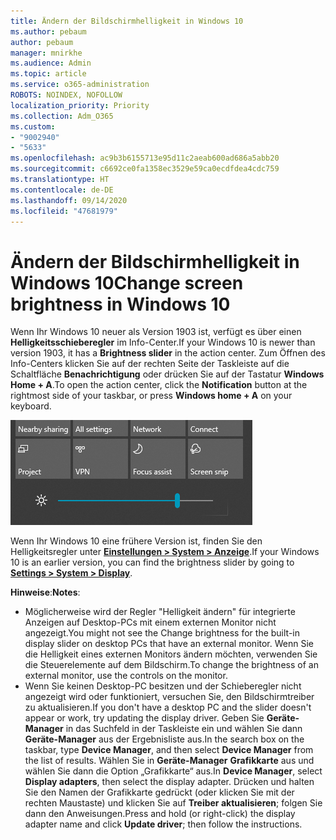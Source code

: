 ```yaml
---
title: Ändern der Bildschirmhelligkeit in Windows 10
ms.author: pebaum
author: pebaum
manager: mnirkhe
ms.audience: Admin
ms.topic: article
ms.service: o365-administration
ROBOTS: NOINDEX, NOFOLLOW
localization_priority: Priority
ms.collection: Adm_O365
ms.custom:
- "9002940"
- "5633"
ms.openlocfilehash: ac9b3b6155713e95d11c2aeab600ad686a5abb20
ms.sourcegitcommit: c6692ce0fa1358ec3529e59ca0ecdfdea4cdc759
ms.translationtype: HT
ms.contentlocale: de-DE
ms.lasthandoff: 09/14/2020
ms.locfileid: "47681979"
---
```

# <a name="change-screen-brightness-in-windows-10"></a><span data-ttu-id="c034c-102">Ändern der Bildschirmhelligkeit in Windows 10</span><span class="sxs-lookup"><span data-stu-id="c034c-102">Change screen brightness in Windows 10</span></span>

<span data-ttu-id="c034c-103">Wenn Ihr Windows 10 neuer als Version 1903 ist, verfügt es über einen **Helligkeitsschieberegler** im Info-Center.</span><span class="sxs-lookup"><span data-stu-id="c034c-103">If your Windows 10 is newer than version 1903, it has a **Brightness slider** in the action center.</span></span> <span data-ttu-id="c034c-104">Zum Öffnen des Info-Centers klicken Sie auf der rechten Seite der Taskleiste auf die Schaltfläche **Benachrichtigung** oder drücken Sie auf der Tastatur **Windows Home + A**.</span><span class="sxs-lookup"><span data-stu-id="c034c-104">To open the action center, click the **Notification** button at the rightmost side of your taskbar, or press **Windows home + A** on your keyboard.</span></span>

![Helligkeitsschieberegler](media/brightness-slider.png)

<span data-ttu-id="c034c-106">Wenn Ihr Windows 10 eine frühere Version ist, finden Sie den Helligkeitsregler unter **[Einstellungen > System > Anzeige](ms-settings:display?activationSource=GetHelp)**.</span><span class="sxs-lookup"><span data-stu-id="c034c-106">If your Windows 10 is an earlier version, you can find the brightness slider by going to **[Settings > System > Display](ms-settings:display?activationSource=GetHelp)**.</span></span>

<span data-ttu-id="c034c-107">**Hinweise**:</span><span class="sxs-lookup"><span data-stu-id="c034c-107">**Notes**:</span></span>

- <span data-ttu-id="c034c-108">Möglicherweise wird der Regler "Helligkeit ändern" für integrierte Anzeigen auf Desktop-PCs mit einem externen Monitor nicht angezeigt.</span><span class="sxs-lookup"><span data-stu-id="c034c-108">You might not see the Change brightness for the built-in display slider on desktop PCs that have an external monitor.</span></span> <span data-ttu-id="c034c-109">Wenn Sie die Helligkeit eines externen Monitors ändern möchten, verwenden Sie die Steuerelemente auf dem Bildschirm.</span><span class="sxs-lookup"><span data-stu-id="c034c-109">To change the brightness of an external monitor, use the controls on the monitor.</span></span>
- <span data-ttu-id="c034c-110">Wenn Sie keinen Desktop-PC besitzen und der Schieberegler nicht angezeigt wird oder funktioniert, versuchen Sie, den Bildschirmtreiber zu aktualisieren.</span><span class="sxs-lookup"><span data-stu-id="c034c-110">If you don't have a desktop PC and the slider doesn't appear or work, try updating the display driver.</span></span> <span data-ttu-id="c034c-111">Geben Sie **Geräte-Manager** in das Suchfeld in der Taskleiste ein und wählen Sie dann **Geräte-Manager** aus der Ergebnisliste aus.</span><span class="sxs-lookup"><span data-stu-id="c034c-111">In the search box on the taskbar, type **Device Manager**, and then select **Device Manager** from the list of results.</span></span> <span data-ttu-id="c034c-112">Wählen Sie in **Geräte-Manager** **Grafikkarte** aus und wählen Sie dann die Option „Grafikkarte“ aus.</span><span class="sxs-lookup"><span data-stu-id="c034c-112">In **Device Manager**, select **Display adapters**, then select the display adapter.</span></span> <span data-ttu-id="c034c-113">Drücken und halten Sie den Namen der Grafikkarte gedrückt (oder klicken Sie mit der rechten Maustaste) und klicken Sie auf **Treiber aktualisieren**; folgen Sie dann den Anweisungen.</span><span class="sxs-lookup"><span data-stu-id="c034c-113">Press and hold (or right-click) the display adapter name and click **Update driver**; then follow the instructions.</span></span>
